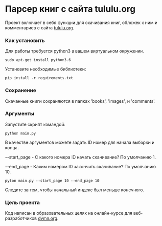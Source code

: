 # Парсер книг с сайта tululu.org

Проект включает в себя функции для скачивания книг, обложек к ним и комментариев с сайта [tululu.org](http://tululu.org).

### Как установить

Для работы требуется python3 в вашем виртуальном окружении.

```
sudo apt-get install python3.6
```

Установите необходимые библиотеки:

```
pip install -r requirements.txt
```

### Сохранение

Скачанные книги сохраняются в папках 'books', 'images', и 'comments'.


### Аргументы

Запустите скрипт командой:

```
python main.py
```


В качестве аргументов можете задать ID номер для начала выборки и конца.

--start_page - С какого номера  ID начать скачивание? По умолчанию 1.

--end_page - Каким номером  ID закончить скачивание? По умолчанию 10.


```
pyton main.py --start_page 10 --end_page 10
```

Следите за тем, чтобы начальный индекс был меньше конечного.

### Цель проекта

Код написан в образовательных целях на онлайн-курсе для веб-разработчиков [dvmn.org](https://dvmn.org/).